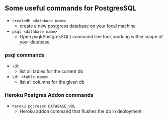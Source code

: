 ## Some useful commands for PostgresSQL

- ```createdb <database name>```
    - create a new postgress database on your local machine
- ```psql <database name>```
    - Open psql(PostgresSQL) command line tool, working within scope of your database.

### psql commands

- ```\dt```
    - list all tables for the current db
- ```\d+ <table name>```
    - list all columns for the given db
    
### Heroku Postgres Addon commands

- ```heroku pg:reset DATABASE_URL```
    - Heroku addon command that flushes the db in deployment